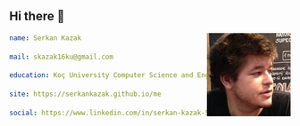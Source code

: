 ## Hi there 👋

<img align="right" alt="img" src="https://raw.githubusercontent.com/serkankazak/serkankazak/master/serkan.jpg" />

``` yaml
name: Serkan Kazak

mail: skazak16ku@gmail.com

education: Koç University Computer Science and Engineering

site: https://serkankazak.github.io/me

social: https://www.linkedin.com/in/serkan-kazak-57331827b
```

<!--
**serkankazak/serkankazak** is a ✨ _special_ ✨ repository because its `README.md` (this file) appears on your GitHub profile.

Here are some ideas to get you started:

- 🔭 I’m currently working on ...
- 🌱 I’m currently learning ...
- 👯 I’m looking to collaborate on ...
- 🤔 I’m looking for help with ...
- 💬 Ask me about ...
- 📫 How to reach me: ...
- 😄 Pronouns: ...
- ⚡ Fun fact: ...
-->
